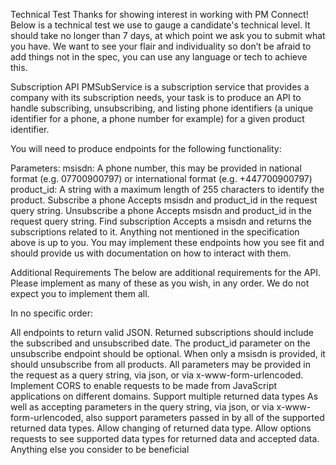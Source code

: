 Technical Test
Thanks for showing interest in working with PM Connect! Below is a technical test we use to gauge a candidate's technical level. It should take no longer than 7 days, at which point we ask you to submit what you have. We want to see your flair and individuality so don’t be afraid to add things not in the spec, you can use any language or tech to achieve this.

Subscription API
PMSubService is a subscription service that provides a company with its subscription needs, your task is to produce an API to handle subscribing, unsubscribing, and listing phone identifiers (a unique identifier for a phone, a phone number for example) for a given product identifier.

You will need to produce endpoints for the following functionality:

Parameters:
msisdn: A phone number, this may be provided in national format (e.g. 07700900797) or international format (e.g. +447700900797)
product_id: A string with a maximum length of 255 characters to identify the product.
Subscribe a phone
Accepts msisdn and product_id in the request query string.
Unsubscribe a phone
Accepts msisdn and product_id in the request query string.
Find subscription
Accepts a msisdn and returns the subscriptions related to it.
Anything not mentioned in the specification above is up to you. You may implement these endpoints how you see fit and should provide us with documentation on how to interact with them.

Additional Requirements
The below are additional requirements for the API. Please implement as many of these as you wish, in any order. We do not expect you to implement them all.

In no specific order:

All endpoints to return valid JSON.
Returned subscriptions should include the subscribed and unsubscribed date.
The product_id parameter on the unsubscribe endpoint should be optional.
When only a msisdn is provided, it should unsubscribe from all products.
All parameters may be provided in the request as a query string, via json, or via x-www-form-urlencoded.
Implement CORS to enable requests to be made from JavaScript applications on different domains.
Support multiple returned data types
As well as accepting parameters in the query string, via json, or via x-www-form-urlencoded, also support parameters passed in by all of the supported returned data types.
Allow changing of returned data type.
Allow options requests to see supported data types for returned data and accepted data.
Anything else you consider to be beneficial

